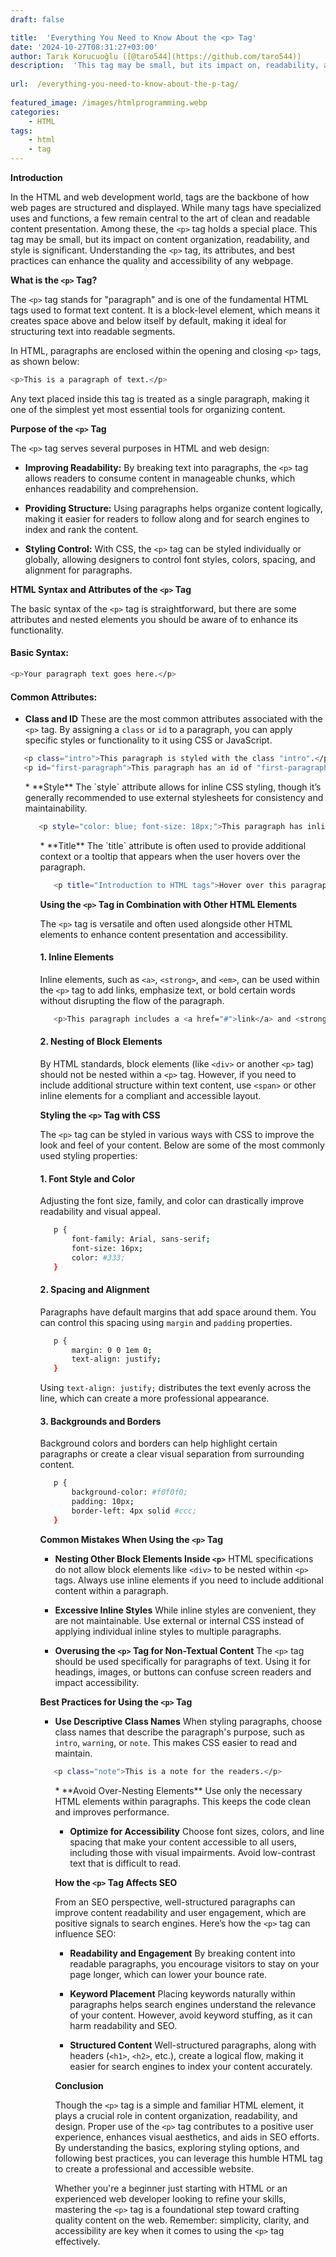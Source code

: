 ```yaml
---
draft: false

title:  'Everything You Need to Know About the <p> Tag'
date: '2024-10-27T08:31:27+03:00'
author: Tarık Korucuoğlu ([@taro544](https://github.com/taro544))
description:  'This tag may be small, but its impact on, readability, and style is significant. Using  the p tag can enhance the quality and accessibility of any webpage.' 
 
url:  /everything-you-need-to-know-about-the-p-tag/
 
featured_image: /images/htmlprogramming.webp
categories:
    - HTML
tags:
    - html
    - tag
---
```



**Introduction**



In the HTML and web development world, tags are the backbone of how web pages are structured and displayed. While many tags have specialized uses and functions, a few remain central to the art of clean and readable content presentation. Among these, the `<p>` tag holds a special place. This tag may be small, but its impact on content organization, readability, and style is significant. Understanding the `<p>` tag, its attributes, and best practices can enhance the quality and accessibility of any webpage.



**What is the `<p>` Tag?**



The `<p>` tag stands for "paragraph" and is one of the fundamental HTML tags used to format text content. It is a block-level element, which means it creates space above and below itself by default, making it ideal for structuring text into readable segments.



In HTML, paragraphs are enclosed within the opening and closing `<p>` tags, as shown below:


```bash
<p>This is a paragraph of text.</p>
```



Any text placed inside this tag is treated as a single paragraph, making it one of the simplest yet most essential tools for organizing content.



**Purpose of the `<p>` Tag**



The `<p>` tag serves several purposes in HTML and web design:


* **Improving Readability:** By breaking text into paragraphs, the `<p>` tag allows readers to consume content in manageable chunks, which enhances readability and comprehension.

* **Providing Structure:** Using paragraphs helps organize content logically, making it easier for readers to follow along and for search engines to index and rank the content.

* **Styling Control:** With CSS, the `<p>` tag can be styled individually or globally, allowing designers to control font styles, colors, spacing, and alignment for paragraphs.




**HTML Syntax and Attributes of the `<p>` Tag**



The basic syntax of the `<p>` tag is straightforward, but there are some attributes and nested elements you should be aware of to enhance its functionality.


#### Basic Syntax:


```bash
<p>Your paragraph text goes here.</p>
```


#### Common Attributes:


* **Class and ID** These are the most common attributes associated with the `<p>` tag. By assigning a `class` or `id` to a paragraph, you can apply specific styles or functionality to it using CSS or JavaScript.



```bash
   <p class="intro">This paragraph is styled with the class "intro".</p>
   <p id="first-paragraph">This paragraph has an id of "first-paragraph".</p>
```


<!-- wp:list {"ordered":true,"start":2} -->
<ol start="2" class="wp-block-list">* **Style** The `style` attribute allows for inline CSS styling, though it’s generally recommended to use external stylesheets for consistency and maintainability.



```bash
   <p style="color: blue; font-size: 18px;">This paragraph has inline styling applied.</p>
```


<!-- wp:list {"ordered":true,"start":3} -->
<ol start="3" class="wp-block-list">* **Title** The `title` attribute is often used to provide additional context or a tooltip that appears when the user hovers over the paragraph.



```bash
   <p title="Introduction to HTML tags">Hover over this paragraph to see the title attribute in action.</p>
```



**Using the `<p>` Tag in Combination with Other HTML Elements**



The `<p>` tag is versatile and often used alongside other HTML elements to enhance content presentation and accessibility.


#### 1. **Inline Elements**



Inline elements, such as `<a>`, `<strong>`, and `<em>`, can be used within the `<p>` tag to add links, emphasize text, or bold certain words without disrupting the flow of the paragraph.


```bash
   <p>This paragraph includes a <a href="#">link</a> and <strong>bold text</strong>.</p>
```


#### 2. **Nesting of Block Elements**



By HTML standards, block elements (like `<div>` or another `<p>` tag) should not be nested within a `<p>` tag. However, if you need to include additional structure within text content, use `<span>` or other inline elements for a compliant and accessible layout.



**Styling the `<p>` Tag with CSS**



The `<p>` tag can be styled in various ways with CSS to improve the look and feel of your content. Below are some of the most commonly used styling properties:


#### 1. **Font Style and Color**



Adjusting the font size, family, and color can drastically improve readability and visual appeal.


```bash
   p {
       font-family: Arial, sans-serif;
       font-size: 16px;
       color: #333;
   }
```


#### 2. **Spacing and Alignment**



Paragraphs have default margins that add space around them. You can control this spacing using `margin` and `padding` properties.


```bash
   p {
       margin: 0 0 1em 0;
       text-align: justify;
   }
```



Using `text-align: justify;` distributes the text evenly across the line, which can create a more professional appearance.


#### 3. **Backgrounds and Borders**



Background colors and borders can help highlight certain paragraphs or create a clear visual separation from surrounding content.


```bash
   p {
       background-color: #f0f0f0;
       padding: 10px;
       border-left: 4px solid #ccc;
   }
```



**Common Mistakes When Using the `<p>` Tag**


* **Nesting Other Block Elements Inside `<p>`** HTML specifications do not allow block elements like `<div>` to be nested within `<p>` tags. Always use inline elements if you need to include additional content within a paragraph.

* **Excessive Inline Styles** While inline styles are convenient, they are not maintainable. Use external or internal CSS instead of applying individual inline styles to multiple paragraphs.

* **Overusing the `<p>` Tag for Non-Textual Content** The `<p>` tag should be used specifically for paragraphs of text. Using it for headings, images, or buttons can confuse screen readers and impact accessibility.




**Best Practices for Using the `<p>` Tag**


* **Use Descriptive Class Names** When styling paragraphs, choose class names that describe the paragraph's purpose, such as `intro`, `warning`, or `note`. This makes CSS easier to read and maintain.



```bash
   <p class="note">This is a note for the readers.</p>
```


<!-- wp:list {"ordered":true,"start":2} -->
<ol start="2" class="wp-block-list">* **Avoid Over-Nesting Elements** Use only the necessary HTML elements within paragraphs. This keeps the code clean and improves performance.

* **Optimize for Accessibility** Choose font sizes, colors, and line spacing that make your content accessible to all users, including those with visual impairments. Avoid low-contrast text that is difficult to read.




**How the `<p>` Tag Affects SEO**



From an SEO perspective, well-structured paragraphs can improve content readability and user engagement, which are positive signals to search engines. Here’s how the `<p>` tag can influence SEO:


* **Readability and Engagement** By breaking content into readable paragraphs, you encourage visitors to stay on your page longer, which can lower your bounce rate.

* **Keyword Placement** Placing keywords naturally within paragraphs helps search engines understand the relevance of your content. However, avoid keyword stuffing, as it can harm readability and SEO.

* **Structured Content** Well-structured paragraphs, along with headers (`<h1>`, `<h2>`, etc.), create a logical flow, making it easier for search engines to index your content accurately.




**Conclusion**



Though the `<p>` tag is a simple and familiar HTML element, it plays a crucial role in content organization, readability, and design. Proper use of the `<p>` tag contributes to a positive user experience, enhances visual aesthetics, and aids in SEO efforts. By understanding the basics, exploring styling options, and following best practices, you can leverage this humble HTML tag to create a professional and accessible website.



Whether you're a beginner just starting with HTML or an experienced web developer looking to refine your skills, mastering the `<p>` tag is a foundational step toward crafting quality content on the web. Remember: simplicity, clarity, and accessibility are key when it comes to using the `<p>` tag effectively.
